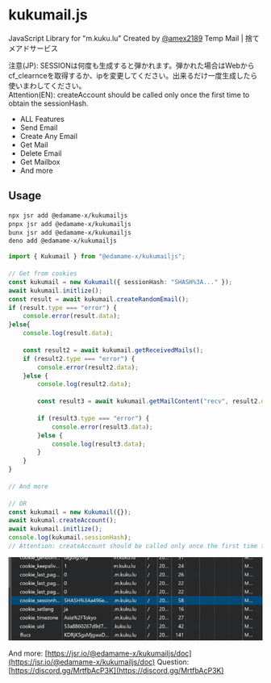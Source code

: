 # kukumail.js

JavaScript Library for "m.kuku.lu"
Created by [@amex2189](https://twitter.com/amex2189)
Temp Mail | 捨てメアドサービス

注意(JP): SESSIONは何度も生成すると弾かれます。弾かれた場合はWebからcf_clearnceを取得するか、ipを変更してください。出来るだけ一度生成したら使いまわしてください。  
Attention(EN): createAccount should be called only once the first time to obtain the sessionHash.

-   ALL Features
-   Send Email
-   Create Any Email
-   Get Mail
-   Delete Email
-   Get Mailbox
-   And more

## Usage

```bash
npx jsr add @edamame-x/kukumailjs
pnpx jsr add @edamame-x/kukumailjs
bunx jsr add @edamame-x/kukumailjs
deno add @edamame-x/kukumailjs
```

```ts
import { Kukumail } from "@edamame-x/kukumailjs";

// Get from cookies
const kukumail = new Kukumail({ sessionHash: "SHASH%3A..." });
await kukumail.initlize();
const result = await kukumail.createRandomEmail();
if (result.type === "error") {
    console.error(result.data);
}else{
    console.log(result.data);

    const result2 = await kukumail.getReceivedMails();
    if (result2.type === "error") {
        console.error(result2.data);
    }else {
        console.log(result2.data);

        const result3 = await kukumail.getMailContent("recv", result2.data[0].id);

        if (result3.type === "error") {
            console.error(result3.data);
        }else {
            console.log(result3.data);
        }
    }
}

// And more

// OR
const kukumail = new Kukumail({});
await kukumal.createAccount();
await kukumail.initlize();
console.log(kukumail.sessionHash);
// Attention: createAccount should be called only once the first time to obtain the sessionHash.
```

![cookies](./assets/cookies.png)

And more: [https://jsr.io/@edamame-x/kukumailjs/doc](https://jsr.io/@edamame-x/kukumailjs/doc)
Question: [https://discord.gg/MrtfbAcP3K](https://discord.gg/MrtfbAcP3K)
